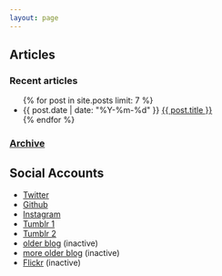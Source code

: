 ```yaml
---
layout: page
---
```


Articles
---------------

### Recent articles
<ul>
{% for post in site.posts limit: 7 %}
  <li><span class="date">{{ post.date | date: "%Y-%m-%d" }}</span> <a href="{{ post.url }}">{{ post.title }}</a></li>
{% endfor %}
</ul>

### [Archive](/blog/archive.html)


Social Accounts
---------------

* [Twitter](https://twitter.com/reppets)
* [Github](https://github.com/reppets/)
* [Instagram](https://instagram.com/reppets)
* [Tumblr 1](https://reppets.tumblr.com/) 
* [Tumblr 2](https://tokyosnapshot.tumblr.com/)
* [older blog](http://reppets.hatenablog.com/) (inactive)
* [more older blog](http://d.hatena.ne.jp/reppets) (inactive)
* [Flickr](https://www.flickr.com/photos/reppets/) (inactive)

